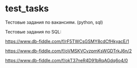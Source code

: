 # test_tasks

Тестовые задания по вакансиям.
(python, sql)

Тестовые задания по SQL:

https://www.db-fiddle.com/f/rF5TWCsGSMY8cdCfHkyacE/1

https://www.db-fiddle.com/f/oVMSKVCvzpmKsWGDTrkJ6n/2

https://www.db-fiddle.com/f/okT37neR4D91bRqAGdq6o4/0
